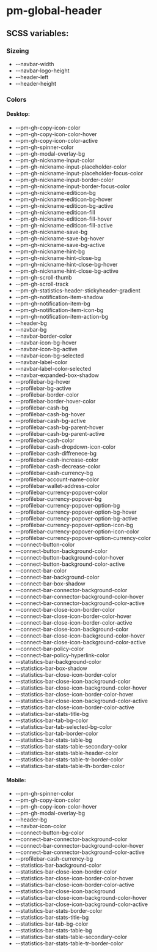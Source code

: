 # pm-global-header

## SCSS variables:

### Sizeing

- --navbar-width
- --navbar-logo-height
- --header-left
- --header-height

### Colors

#### Desktop:

- --pm-gh-copy-icon-color
- --pm-gh-copy-icon-color-hover
- --pm-gh-copy-icon-color-active
- --pm-gh-spinner-color
- --pm-gh-modal-overlay-bg
- --pm-gh-nickname-input-color
- --pm-gh-nickname-input-placeholder-color
- --pm-gh-nickname-input-placeholder-focus-color
- --pm-gh-nickname-input-border-color
- --pm-gh-nickname-input-border-focus-color
- --pm-gh-nickname-editicon-bg
- --pm-gh-nickname-editicon-bg-hover
- --pm-gh-nickname-editicon-bg-active
- --pm-gh-nickname-editicon-fill
- --pm-gh-nickname-editicon-fill-hover
- --pm-gh-nickname-editicon-fill-active
- --pm-gh-nickname-save-bg
- --pm-gh-nickname-save-bg-hover
- --pm-gh-nickname-save-bg-active
- --pm-gh-nickname-hint-bg
- --pm-gh-nickname-hint-close-bg
- --pm-gh-nickname-hint-close-bg-hover
- --pm-gh-nickname-hint-close-bg-active
- --pm-gh-scroll-thumb
- --pm-gh-scroll-track
- --pm-gh-statistics-header-stickyheader-gradient
- --pm-gh-notification-item-shadow
- --pm-gh-notification-item-bg
- --pm-gh-notification-item-icon-bg
- --pm-gh-notification-item-action-bg
- --header-bg
- --navbar-bg
- --navbar-border-color
- --navbar-icon-bg-hover
- --navbar-icon-bg-active
- --navbar-icon-bg-selected
- --navbar-label-color
- --navbar-label-color-selected
- --navbar-expanded-box-shadow
- --profilebar-bg-hover
- --profilebar-bg-active
- --profilebar-border-color
- --profilebar-border-hover-color
- --profilebar-cash-bg
- --profilebar-cash-bg-hover
- --profilebar-cash-bg-active
- --profilebar-cash-bg-parent-hover
- --profilebar-cash-bg-parent-active
- --profilebar-cash-color
- --profilebar-cash-dropdown-icon-color
- --profilebar-cash-diffrenece-bg
- --profilebar-cash-increase-color
- --profilebar-cash-decrease-color
- --profilebar-cash-currency-bg
- --profilebar-account-name-color
- --profilebar-wallet-address-color
- --profilebar-currency-popover-color
- --profilebar-currency-popover-bg
- --profilebar-currency-popover-option-bg
- --profilebar-currency-popover-option-bg-hover
- --profilebar-currency-popover-option-bg-active
- --profilebar-currency-popover-option-icon-bg
- --profilebar-currency-popover-option-icon-color
- --profilebar-currency-popover-option-currency-color
- --connect-button-color
- --connect-button-background-color
- --connect-button-background-color-hover
- --connect-button-background-color-active
- --connect-bar-color
- --connect-bar-background-color
- --connect-bar-box-shadow
- --connect-bar-connector-background-color
- --connect-bar-connector-background-color-hover
- --connect-bar-connector-background-color-active
- --connect-bar-close-icon-border-color
- --connect-bar-close-icon-border-color-hover
- --connect-bar-close-icon-border-color-active
- --connect-bar-close-icon-background-color
- --connect-bar-close-icon-background-color-hover
- --connect-bar-close-icon-background-color-active
- --connect-bar-policy-color
- --connect-bar-policy-hyperlink-color
- --statistics-bar-background-color
- --statistics-bar-box-shadow
- --statistics-bar-close-icon-border-color
- --statistics-bar-close-icon-background-color
- --statistics-bar-close-icon-background-color-hover
- --statistics-bar-close-icon-border-color-hover
- --statistics-bar-close-icon-background-color-active
- --statistics-bar-close-icon-border-color-active
- --statistics-bar-stats-title-bg
- --statistics-bar-tab-bg-color
- --statistics-bar-tab-selected-bg-color
- --statistics-bar-tab-border-color
- --statistics-bar-stats-table-bg
- --statistics-bar-stats-table-secondary-color
- --statistics-bar-stats-table-header-color
- --statistics-bar-stats-table-tr-border-color
- --statistics-bar-stats-table-th-border-color

#### Mobile:

- --pm-gh-spinner-color
- --pm-gh-copy-icon-color
- --pm-gh-copy-icon-color-hover
- --pm-gh-modal-overlay-bg
- --header-bg
- --navbar-icon-color
- --connect-button-bg-color
- --connect-bar-connector-background-color
- --connect-bar-connector-background-color-hover
- --connect-bar-connector-background-color-active
- --profilebar-cash-currency-bg
- --statistics-bar-background-color
- --statistics-bar-close-icon-border-color
- --statistics-bar-close-icon-border-color-hover
- --statistics-bar-close-icon-border-color-active
- --statistics-bar-close-icon-background
- --statistics-bar-close-icon-background-color-hover
- --statistics-bar-close-icon-background-color-active
- --statistics-bar-stats-border-color
- --statistics-bar-stats-title-bg
- --statistics-bar-tab-bg-color
- --statistics-bar-stats-table-bg
- --statistics-bar-stats-table-secondary-color
- --statistics-bar-stats-table-tr-border-color